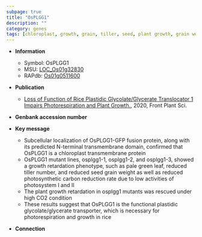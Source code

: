 ```yaml
---
subpage: true
title: "OsPLGG1"
description: ""
category: genes
tags: [chloroplast, growth, grain, tiller, seed, plant growth, grain weight, tiller number, photosystem]
---
```


* **Information**  
    + Symbol: OsPLGG1  
    + MSU: [LOC_Os01g32830](http://rice.plantbiology.msu.edu/cgi-bin/ORF_infopage.cgi?orf=LOC_Os01g32830)  
    + RAPdb: [Os01g0511600](http://rapdb.dna.affrc.go.jp/viewer/gbrowse_details/irgsp1?name=Os01g0511600)  

* **Publication**  
    + [Loss of Function of Rice Plastidic Glycolate/Glycerate Translocator 1 Impairs Photorespiration and Plant Growth.](http://www.ncbi.nlm.nih.gov/pubmed?term=Loss+of+Function+of+Rice+Plastidic+Glycolate/Glycerate+Translocator+1+Impairs+Photorespiration+and+Plant+Growth.%5BTitle%5D), 2020, Front Plant Sci.

* **Genbank accession number**  

* **Key message**  
    + Subcellular localization of OsPLGG1-GFP fusion protein, along with its predicted N-terminal transmembrane domain, confirmed that OsPLGG1 is a chloroplast transmembrane protein
    + OsPLGG1 mutant lines, osplgg1-1, osplgg1-2, and osplgg1-3, showed a growth retardation phenotype, such as pale green leaf, reduced tiller number, and reduced seed grain weight as well as reduced photosynthetic carbon reduction rate due to low activities of photosystem I and II
    + The plant growth retardation in osplgg1 mutants was rescued under high CO2 condition
    + These results suggest that OsPLGG1 is the functional plastidic glycolate/glycerate transporter, which is necessary for photorespiration and growth in rice

* **Connection**  



